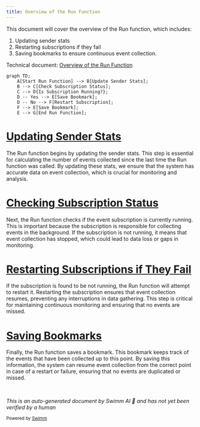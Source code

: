 ```yaml
---
title: Overview of the Run Function
---
```

This document will cover the overview of the Run function, which includes:

1. Updating sender stats
2. Restarting subscriptions if they fail
3. Saving bookmarks to ensure continuous event collection.

Technical document: <SwmLink doc-title="Overview of the Run Function">[Overview of the Run Function](/.swm/overview-of-the-run-function.bkmluo29.sw.md)</SwmLink>

```mermaid
graph TD;
    A[Start Run Function] --> B[Update Sender Stats];
    B --> C[Check Subscription Status];
    C --> D{Is Subscription Running?};
    D -- Yes --> E[Save Bookmark];
    D -- No --> F[Restart Subscription];
    F --> E[Save Bookmark];
    E --> G[End Run Function];
```

# [Updating Sender Stats](https://app.swimm.io/repos/Z2l0aHViJTNBJTNBZGF0YWRvZy1hZ2VudCUzQSUzQVN3aW1tLURlbW8=/docs/bkmluo29#run)

The Run function begins by updating the sender stats. This step is essential for calculating the number of events collected since the last time the Run function was called. By updating these stats, we ensure that the system has accurate data on event collection, which is crucial for monitoring and analysis.

# [Checking Subscription Status](https://app.swimm.io/repos/Z2l0aHViJTNBJTNBZGF0YWRvZy1hZ2VudCUzQSUzQVN3aW1tLURlbW8=/docs/bkmluo29#run)

Next, the Run function checks if the event subscription is currently running. This is important because the subscription is responsible for collecting events in the background. If the subscription is not running, it means that event collection has stopped, which could lead to data loss or gaps in monitoring.

# [Restarting Subscriptions if They Fail](https://app.swimm.io/repos/Z2l0aHViJTNBJTNBZGF0YWRvZy1hZ2VudCUzQSUzQVN3aW1tLURlbW8=/docs/bkmluo29#run)

If the subscription is found to be not running, the Run function will attempt to restart it. Restarting the subscription ensures that event collection resumes, preventing any interruptions in data gathering. This step is critical for maintaining continuous monitoring and ensuring that no events are missed.

# [Saving Bookmarks](https://app.swimm.io/repos/Z2l0aHViJTNBJTNBZGF0YWRvZy1hZ2VudCUzQSUzQVN3aW1tLURlbW8=/docs/bkmluo29#run)

Finally, the Run function saves a bookmark. This bookmark keeps track of the events that have been collected up to this point. By saving this information, the system can resume event collection from the correct point in case of a restart or failure, ensuring that no events are duplicated or missed.

&nbsp;

*This is an auto-generated document by Swimm AI 🌊 and has not yet been verified by a human*

<SwmMeta version="3.0.0" repo-id="Z2l0aHViJTNBJTNBZGF0YWRvZy1hZ2VudCUzQSUzQVN3aW1tLURlbW8=" repo-name="datadog-agent"><sup>Powered by [Swimm](/)</sup></SwmMeta>
